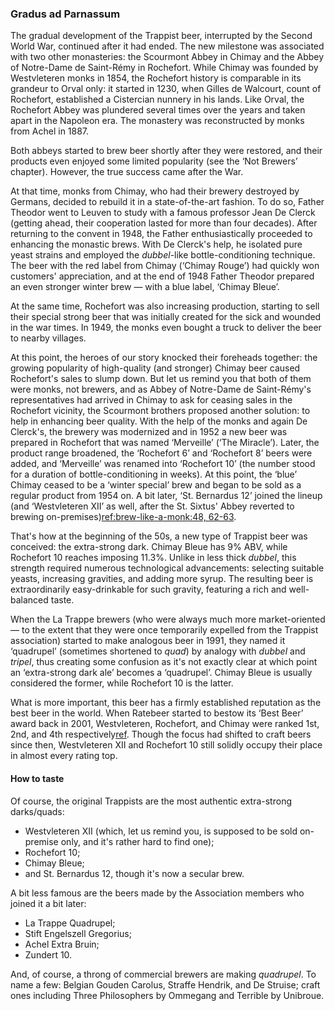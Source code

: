 ### Gradus ad Parnassum

The gradual development of the Trappist beer, interrupted by the Second World War, continued after it had ended. The new milestone was associated with two other monasteries: the Scourmont Abbey in Chimay and the Abbey of Notre-Dame de Saint-Rémy in Rochefort. While Chimay was founded by Westvleteren monks in 1854, the Rochefort history is comparable in its grandeur to Orval only: it started in 1230, when Gilles de Walcourt, count of Rochefort, established a Cistercian nunnery in his lands. Like Orval, the Rochefort Abbey was plundered several times over the years and taken apart in the Napoleon era. The monastery was reconstructed by monks from Achel in 1887.

Both abbeys started to brew beer shortly after they were restored, and their products even enjoyed some limited popularity (see the ‘Not Brewers’ chapter). However, the true success came after the War.

At that time, monks from Chimay, who had their brewery destroyed by Germans, decided to rebuild it in a state-of-the-art fashion. To do so, Father Theodor went to Leuven to study with a famous professor Jean De Clerck (getting ahead, their cooperation lasted for more than four decades). After returning to the convent in 1948, the Father enthusiastically proceeded to enhancing the monastic brews. With De Clerck's help, he isolated pure yeast strains and employed the *dubbel*-like bottle-conditioning technique. The beer with the red label from Chimay (‘Chimay Rouge’) had quickly won customers' appreciation, and at the end of 1948 Father Theodor prepared an even stronger winter brew — with a blue label, ‘Chimay Bleue’.

At the same time, Rochefort was also increasing production, starting to sell their special strong beer that was initially created for the sick and wounded in the war times. In 1949, the monks even bought a truck to deliver the beer to nearby villages.

At this point, the heroes of our story knocked their foreheads together: the growing popularity of high-quality (and stronger) Chimay beer caused Rochefort's sales to slump down. But let us remind you that both of them were monks, not brewers, and as Abbey of Notre-Dame de Saint-Rémy's representatives had arrived in Chimay to ask for ceasing sales in the Rochefort vicinity, the Scourmont brothers proposed another solution: to help in enhancing beer quality. With the help of the monks and again De Clerck's, the brewery was modernized and in 1952 a new beer was prepared in Rochefort that was named ‘Merveille’ (‘The Miracle’). Later, the product range broadened, the ‘Rochefort 6’ and ‘Rochefort 8’ beers were added, and ‘Merveille’ was renamed into ‘Rochefort 10’ (the number stood for a duration of bottle-conditioning in weeks). At this point, the ‘blue’ Chimay ceased to be a ‘winter special’ brew and began to be sold as a regular product from 1954 on. A bit later, ‘St. Bernardus 12’ joined the lineup (and ‘Westvleteren XII’ as well, after the St. Sixtus' Abbey reverted to brewing on-premises)[ref:brew-like-a-monk:48, 62-63]().

That's how at the beginning of the 50s, a new type of Trappist beer was conceived: the extra-strong dark. Chimay Bleue has 9% ABV, while Rochefort 10 reaches imposing 11.3%. Unlike in less thick *dubbel*, this strength required numerous technological advancements: selecting suitable yeasts, increasing gravities, and adding more syrup. The resulting beer is extraordinarily easy-drinkable for such gravity, featuring a rich and well-balanced taste.

When the La Trappe brewers (who were always much more market-oriented — to the extent that they were once temporarily expelled from the Trappist association) started to make analogous beer in 1991, they named it ‘quadrupel’ (sometimes shortened to *quad*) by analogy with *dubbel* and *tripel*, thus creating some confusion as it's not exactly clear at which point an ‘extra-strong dark ale’ becomes a ‘quadrupel’. Chimay Bleue is usually considered the former, while Rochefort 10 is the latter.

What is more important, this beer has a firmly established reputation as the best beer in the world. When Ratebeer started to bestow its ‘Best Beer’ award back in 2001, Westvleteren, Rochefort, and Chimay were ranked 1st, 2nd, and 4th respectively[ref](https://www.ratebeer.com/ratebeerbest/default_2002.asp). Though the focus had shifted to craft beers since then, Westvleteren XII and Rochefort 10 still solidly occupy their place in almost every rating top.

#### How to taste

Of course, the original Trappists are the most authentic extra-strong darks/quads:

  * Westvleteren XII (which, let us remind you, is supposed to be sold on-premise only, and it's rather hard to find one);
  * Rochefort 10;
  * Chimay Bleue;
  * and St. Bernardus 12, though it's now a secular brew.

A bit less famous are the beers made by the Association members who joined it a bit later:

  * La Trappe Quadrupel;
  * Stift Engelszell Gregorius;
  * Achel Extra Bruin;
  * Zundert 10.

And, of course, a throng of commercial brewers are making *quadrupel*. To name a few: Belgian Gouden Carolus, Straffe Hendrik, and De Struise; craft ones including Three Philosophers by Ommegang and Terrible by Unibroue.